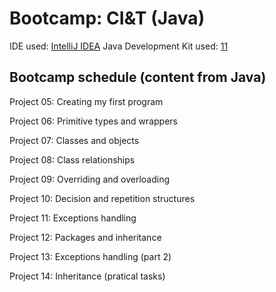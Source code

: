 # Bootcamp: CI&T (Java)

IDE used: [IntelliJ IDEA](https://www.jetbrains.com/idea/)
Java Development Kit used: [11](https://www.oracle.com/java/technologies/downloads/)

## Bootcamp schedule (content from Java)
Project 05: Creating my first program

Project 06: Primitive types and wrappers

Project 07: Classes and objects

Project 08: Class relationships

Project 09: Overriding and overloading

Project 10: Decision and repetition structures

Project 11: Exceptions handling

Project 12: Packages and inheritance

Project 13: Exceptions handling (part 2)

Project 14: Inheritance (pratical tasks)